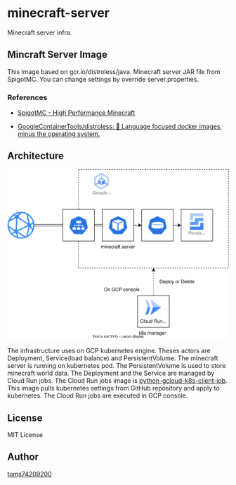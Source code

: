 # minecraft-server

Minecraft server infra.

## Mincraft Server Image

This image based on gcr.io/distroless/java. Minecraft server JAR file from SpigotMC. You can change settings by override server.properties.

### References

- [SpigotMC - High Performance Minecraft](https://www.spigotmc.org/)

- [GoogleContainerTools/distroless: 🥑 Language focused docker images, minus the operating system.](https://github.com/GoogleContainerTools/distroless)

## Architecture

![architecture](./docs/architecture.drawio.svg)

The infrastructure uses on GCP kubernetes engine. Theses actors are Deployment, Service(load balance) and PersistentVolume. The minecraft server is running on kubernetes pod. The PersistentVolume is used to store minecraft world data. The Deployment and the Service are managed by Cloud Run jobs. The Cloud Run jobs image is [python-gcloud-k8s-client-job](deploy-job/python-gcloud-k8s-client-job.Dockerfile). This image pulls kubernetes settings from GitHub repository and apply to kubernetes. The Cloud Run jobs are executed in GCP console.

## License

MIT License

## Author

[toms74209200](<https://github.com/toms74209200>)
